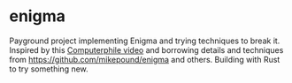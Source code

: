 # enigma

Payground project implementing Enigma and trying techniques to break it. Inspired by this [Computerphile video](https://youtu.be/RzWB5jL5RX0) and borrowing details and techniques from https://github.com/mikepound/enigma and others. Building with Rust to try something new.

